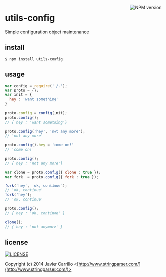 [<img alt="NPM version" src="http://img.shields.io/npm/v/utils-config.svg?style=flat-square" align="right"/>](http://www.npmjs.org/package/utils-config)

# utils-config

Simple configuration object maintenance

## install

    $ npm install utils-config

## usage

```js
var config = require('./.');
var proto = {};
var init = {
  hey : 'want something'
}

proto.config = config(init);
proto.config();
// { hey : 'want something'}

proto.config('hey', 'not any more');
// 'not any more'

proto.config().hey = 'come on!'
// 'come on!'

proto.config();
// { hey : 'not any more'}

var clone = proto.config({ clone : true });
var fork  = proto.config({ fork : true });

fork('hey', 'ok, continue');
// 'ok, continue'
fork('hey');
// 'ok, continue'

proto.config();
// { hey : 'ok, continue' }

clone();
// { hey : 'not anymore' }
```

## license

[<img alt="LICENSE" src="http://img.shields.io/npm/l/utils-config.svg?style=flat-square"/>](http://opensource.org/licenses/MIT)

Copyright (c) 2014 Javier Carrillo <[http://www.stringparser.com/](http://www.stringparser.com/)>

